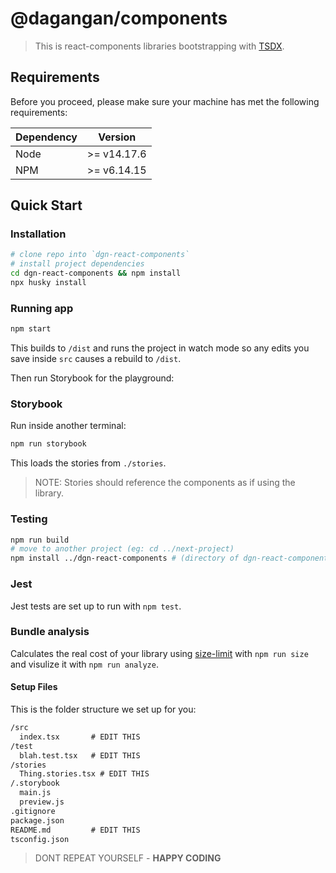 # @dagangan/components

> This is react-components libraries bootstrapping with [TSDX](https://tsdx.io/).

## Requirements
Before you proceed, please make sure your machine has met the following requirements:

| Dependency  |   Version   |
| ----------  | :---------: |
| Node        | >= v14.17.6 |
| NPM         | >= v6.14.15 |

## Quick Start
### Installation

```bash
# clone repo into `dgn-react-components`
# install project dependencies
cd dgn-react-components && npm install
npx husky install
```

### Running app

```bash
npm start
```

This builds to `/dist` and runs the project in watch mode so any edits you save inside `src` causes a rebuild to `/dist`.

Then run Storybook for the playground:

### Storybook

Run inside another terminal:

```bash
npm run storybook
```

This loads the stories from `./stories`.

> NOTE: Stories should reference the components as if using the library.

### Testing

```bash
npm run build
# move to another project (eg: cd ../next-project)
npm install ../dgn-react-components # (directory of dgn-react-components)
```

### Jest

Jest tests are set up to run with `npm test`.

### Bundle analysis

Calculates the real cost of your library using [size-limit](https://github.com/ai/size-limit) with `npm run size` and visulize it with `npm run analyze`.

#### Setup Files

This is the folder structure we set up for you:

```txt
/src
  index.tsx       # EDIT THIS
/test
  blah.test.tsx   # EDIT THIS
/stories
  Thing.stories.tsx # EDIT THIS
/.storybook
  main.js
  preview.js
.gitignore
package.json
README.md         # EDIT THIS
tsconfig.json
```

> DONT REPEAT YOURSELF - **HAPPY CODING**
